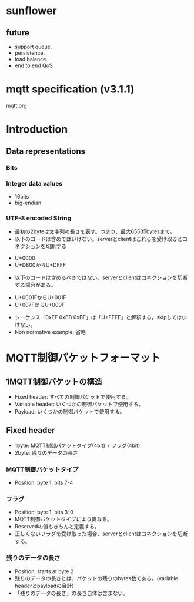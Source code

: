 # sunflower

## future

 - support queue.
 - persistence.
 - load balance.
 - end to end QoS
 
# mqtt specification (v3.1.1)

[mqtt.org](http://docs.oasis-open.org/mqtt/mqtt/v3.1.1/mqtt-v3.1.1.html)

# Introduction

## Data representations

### Bits

### Integer data values

 - 16bits
 - big-endian

### UTF-8 encoded String

 - 最初の2byteは文字列の長さを表す。つまり、最大65535bytesまで。
 - 以下のコードは含めてはいけない。serverとclientはこれらを受け取るとコネクションを切断する
  + U+0000
  + U+D800からU+DFFF
 - 以下のコードは含めるべきではない。serverとclientはコネクションを切断する場合がある。
  + U+0001FからU+001F
  + U+007FからU+009F
 - シーケンス「0xEF 0xBB 0xBF」は「U+FEFF」と解釈する。skipしてはいけない。
 - Non normative example: 省略

# MQTT制御パケットフォーマット

## 1MQTT制御パケットの構造

 - Fixed header: すべての制御パケットで使用する。
 - Variable header: いくつかの制御パケットで使用する。
 - Payload: いくつかの制御パケットで使用する。

## Fixed header

 - 1byte: MQTT制御パケットタイプ(4bit) + フラグ(4bit)
 - 2byte: 残りのデータの長さ

### MQTT制御パケットタイプ

 - Position: byte 1, bits 7-4


### フラグ
 
 - Position: byte 1, bits 3-0
 - MQTT制御パケットタイプにより異なる。
 - Reservedの値もきちんと定義する。
 - 正しくないフラグを受け取った場合、serverとclientはコネクションを切断する。

### 残りのデータの長さ

 - Position: starts at byte 2
 - 残りのデータの長さとは、パケットの残りのbytes数である。(variable headerとpayloadの合計)
 - 「残りのデータの長さ」の長さ自体は含まない。
